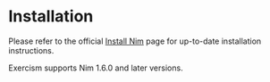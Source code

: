 # Installation

Please refer to the official [Install Nim](https://nim-lang.org/install.html) page for up-to-date installation instructions.

Exercism supports Nim 1.6.0 and later versions.
